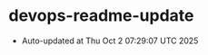 # devops-readme-update
<!--START_SECTION:activity-->
- Auto-updated at Thu Oct  2 07:29:07 UTC 2025
<!--END_SECTION:activity-->

